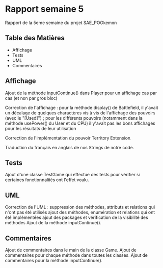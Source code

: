 # Rapport semaine 5

Rapport de la 5eme semaine du projet SAE_POOkemon

## Table des Matières 
- Affichage
- Tests
- UML
- Commentaires

## Affichage

Ajout de la méthode inputContinue() dans Player pour un affichage cas par cas (et non par gros bloc)

Correction de l'affichage :
pour la méthode display() de Battlefield, il y'avait un décalage de quelques charactères
vis à vis de l'affichage des pouvoirs (avec le "[Used]") 
; pour les différents pouvoirs (notamment dans la méthode usePower() du User et du CPU)
il y'avait pas les bons affichages pour les résultats de leur utilisation

Correction de l'implémentation du pouvoir Territory Extension.

Traduction du français en anglais de nos Strings de notre code.

## Tests
Ajout d'une classe TestGame qui effectue des tests pour vérifier si certaines fonctionnalités ont l'effet voulu.

## UML
Correction de l'UML : 
suppression des méthodes, attributs et relations qui n'ont pas été utilisés
ajout des méthodes, enumération et relations qui ont été implémentées
ajout des packages et vérification de la visibilité des méthodes
Ajout de la méthode inputContinue().


## Commentaires
Ajout de commentaires dans le main de la classe Game.
Ajout de commentaires pour chaque méthode dans toutes les classes.
Ajout de commentaires pour la méthode inputContinue().

